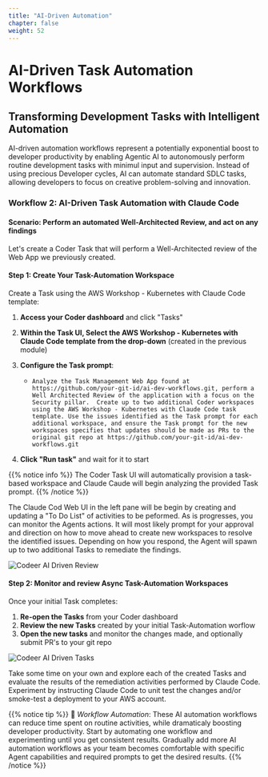 ```yaml
---
title: "AI-Driven Automation"
chapter: false
weight: 52
---
```


# AI-Driven Task Automation Workflows

## Transforming Development Tasks with Intelligent Automation

AI-driven automation workflows represent a potentially exponential boost to developer productivity by enabling Agentic AI to autonomously perform routine development tasks with minimul input and supervision. Instead of using precious Developer cycles, AI can automate standard SDLC tasks, allowing developers to focus on creative problem-solving and innovation.

### Workflow 2: AI-Driven Task Automation with Claude Code
#### Scenario: Perform an automated Well-Architected Review, and act on any findings

Let's create a Coder Task that will perform a Well-Architected review of the Web App we previously created.

#### Step 1: Create Your Task-Automation Workspace

Create a Task using the AWS Workshop - Kubernetes with Claude Code template:
1. **Access your Coder dashboard** and click "Tasks"
2. **Within the Task UI, Select the AWS Workshop - Kubernetes with Claude Code template from the drop-down** (created in the previous module)
3. **Configure the Task prompt**:
   - `Analyze the Task Management Web App found at https://github.com/your-git-id/ai-dev-workflows.git, perform a Well Architected Review of the application with a focus on the Security pillar.  Create up to two additional Coder workspaces using the AWS Workshop - Kubernetes with Claude Code task template. Use the issues identified as the Task prompt for each additional workspace, and ensure the Task prompt for the new workspaces specifies that updates should be made as PRs to the original git repo at https://github.com/your-git-id/ai-dev-workflows.git`

4. **Click "Run task"** and wait for it to start

{{% notice info %}}
The Coder Task UI will automatically provision a task-based workspace and Claude Caude will begin analyzing the provided Task prompt.
{{% /notice %}}

The Claude Cod Web UI in the left pane will be begin by creating and updating a "To Do List" of activities to be peformed.  As is progresses, you can monitor the Agents actions.  It will most likely prompt for your approval and direction on how to move ahead to create new workspaces to resolve the identified issues. Depending on how you respond, the Agent will spawn up to two additional Tasks to remediate the findings.

![Codeer AI Driven Review](/images/ai-driven-app-review.png)

#### Step 2: Monitor and review Async Task-Automation Workspaces

Once your initial Task completes:

1. **Re-open the Tasks** from your Coder dashboard
2. **Review the new Tasks** created by your initial Task-Automation worflow
3. **Open the new tasks** and monitor the changes made, and optionally submit PR's to your git repo

![Codeer AI Driven Tasks](/images/ai-driven-task-automation.png)

Take some time on your own and explore each of the created Tasks and evaluate the results of the remediation activities performed by Claude Code.  Experiment by instructing Claude Code to unit test the changes and/or smoke-test a deployment to your AWS account.

{{% notice tip %}}
🚀 *Workflow Automation*: These AI automation workflows can reduce time spent on routine activities, while dramaticaly boosting developer productivity. Start by automating one workflow and experimenting until you get consistent results. Gradually add more AI automation workflows as your team becomes comfortable with specific Agent capabilities and required prompts to get the desired results.
{{% /notice %}}

